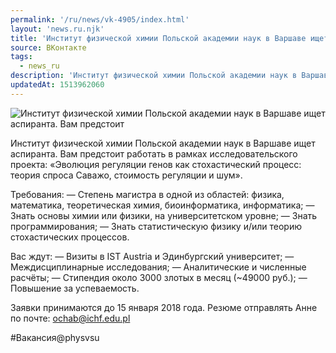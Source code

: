 ```yaml
---
permalink: '/ru/news/vk-4905/index.html'
layout: 'news.ru.njk'
title: 'Институт физической химии Польской академии наук в Варшаве ищет аспиранта.'
source: ВКонтакте
tags:
  - news_ru
description: 'Институт физической химии Польской академии наук в Варшаве ищет аспиранта.'
updatedAt: 1513962060
---
```

![Институт физической химии Польской академии наук в Варшаве ищет аспиранта. Вам предстоит](https://sun9-70.userapi.com/impf/c840327/v840327949/37531/-TkO8XVtCzw.jpg?size=1280x720&quality=96&sign=42927d8058f51bef5ba91d0f22468e29&c_uniq_tag=lsInuK5nC-i9KkjAEgKbb4XmOlGxf-T1Wm_vDWm07ts&type=album)

Институт физической химии Польской академии наук в Варшаве ищет аспиранта. Вам предстоит работать в рамках исследовательского проекта: «Эволюция регуляции генов как стохастический процесс: теория спроса Саважо, стоимость регуляции и шум».

Требования:
— Степень магистра в одной из областей: физика, математика, теоретическая химия, биоинформатика, информатика;
— Знать основы химии или физики, на университетском уровне;
— Знать программирования;
— Знать статистическую физику и/или теорию стохастических процессов.

Вас ждут:
— Визиты в IST Austria и Эдинбургский университет;
— Междисциплинарные исследования;
— Аналитические и численные расчёты;
— Стипендия около 3000 злотых в месяц (~49000 руб.);
— Повышение за успеваемость.

Заявки принимаются до 15 января 2018 года.
Резюме отправлять Анне по почте: ochab@ichf.edu.pl

#Вакансия@physvsu
